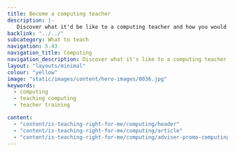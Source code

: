 ```yaml
---
title: Become a computing teacher
description: |-
   Discover what it'd be like to a computing teacher and how you would encourage pupils to learn new digital skills.
backlink: "../../"
subcategory: What to teach
navigation: 5.43
navigation_title: Computing
navigation_description: Discover what it's like to a computing teacher and how you would encourage pupils to learn new digital skills.
layout: "layouts/minimal"
colour: "yellow"
image: "static/images/content/hero-images/0036.jpg"
keywords:
  - computing
  - teaching computing
  - teacher training

content:
  - "content/is-teaching-right-for-me/computing/header"
  - "content/is-teaching-right-for-me/computing/article"
  - "content/is-teaching-right-for-me/computing/adviser-promo-computing"
---
```

